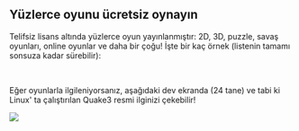 ﻿<?php require("../../entete.php"); ?> <?php require("../../base.php"); ?> <?php require("../../fonctions.php"); ?>

<div id="corps">

<h2>Yüzlerce oyunu ücretsiz oynayın</h2>

<p>Telifsiz lisans altında yüzlerce oyun yayınlanmıştır: 2D, 3D, puzzle, savaş oyunları, online oyunlar ve daha bir çoğu! İşte bir kaç örnek (listenin tamamı sonsuza kadar sürebilir):</p>

<div id="items">

<?php all_games_from_file (); ?>

<br class="clearboth" />
</div>

<p>Eğer oyunlarla ilgileniyorsanız, aşağıdaki dev ekranda (24 tane) ve tabi ki Linux' ta çalıştırılan Quake3 resmi ilginizi çekebilir!</p>

<p><a href="Images/quake_24_screens.jpg"><img src="Images/quake_24_screens_thumbnail.jpg" /></a></p>

</div>


